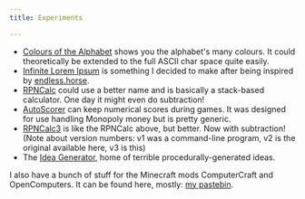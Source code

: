 ```yaml
---
title: Experiments

---
```

* [Colours of the Alphabet](/cota/) shows you the alphabet's many colours. It could theoretically be extended to the full ASCII char space quite easily.
* [Infinite Lorem Ipsum](/lorem/) is something I decided to make after being inspired by [endless.horse](http://endless.horse).
* [RPNCalc](/old-calc/) could use a better name and is basically a stack-based calculator. One day it might even do subtraction!
* [AutoScorer](/asc/) can keep numerical scores during games. It was designed for use handling Monopoly money but is pretty generic.
* [RPNCalc3](/calc/) is like the RPNCalc above, but better. Now with subtraction! (Note about version numbers: v1 was a command-line program, v2 is the original available here, v3 is this)
* The [Idea Generator](/idea/), home of terrible procedurally-generated ideas.

I also have a bunch of stuff for the Minecraft mods ComputerCraft and OpenComputers.
It can be found here, mostly: [my pastebin](https://pastebin.com/u/osmarks).